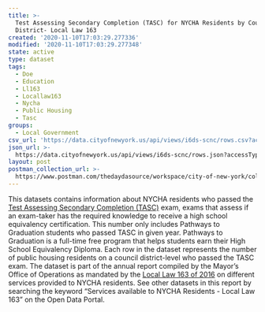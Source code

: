 ```yaml
---
title: >-
  Test Assessing Secondary Completion (TASC) for NYCHA Residents by Council
  District- Local Law 163
created: '2020-11-10T17:03:29.277336'
modified: '2020-11-10T17:03:29.277348'
state: active
type: dataset
tags:
  - Doe
  - Education
  - Ll163
  - Locallaw163
  - Nycha
  - Public Housing
  - Tasc
groups:
  - Local Government
csv_url: 'https://data.cityofnewyork.us/api/views/i6ds-scnc/rows.csv?accessType=DOWNLOAD'
json_url: >-
  https://data.cityofnewyork.us/api/views/i6ds-scnc/rows.json?accessType=DOWNLOAD
layout: post
postman_collection_url: >-
  https://www.postman.com/thedaydasource/workspace/city-of-new-york/collection/15909983-44bc5d97-2181-4538-b8b4-fc518b34eb82
---
```

This datasets contains information about NYCHA residents who passed the <a href="https://www1.nyc.gov/nyc-resources/service/1763/ged-or-tasc-test">Test Assessing Secondary Completion (TASC)</a> exam, exams that assess if an exam-taker has the required knowledge to receive a high school equivalency certification. This number only includes Pathways to Graduation students who passed TASC in given year. Pathways to Graduation is a full-time free program that helps students earn their High School Equivalency Diploma. Each row in the dataset represents the number of public housing residents on a council district-level who passed the TASC exam.
The dataset is part of the annual report compiled by the Mayor’s Office of Operations as mandated by the <a href="https://legistar.council.nyc.gov/LegislationDetail.aspx?ID=2745761&GUID=2A9FB1D2-A1A8-4484-9D49-6F8332171B66">Local Law 163 of 2016</a> on different services provided to NYCHA residents. See other datasets in this report by searching the keyword “Services available to NYCHA Residents - Local Law 163” on the Open Data Portal.
